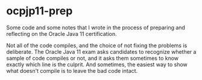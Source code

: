 # ocpjp11-prep
Some code and some notes that I wrote in the process of preparing and reflecting on the Oracle Java 11 certification.

Not all of the code compiles, and the choice of not fixing the problems is deliberate. The Oracle Java 11 exam asks candidates to recognize whether a sample of code compiles or not, and it asks them sometimes to know exactly which line is the culprit. And sometimes, the easiest way to show what doesn't compile is to leave the bad code intact.
